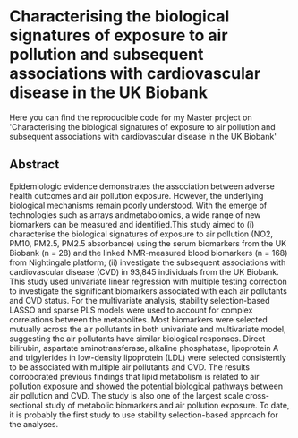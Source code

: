 # Characterising the biological signatures of exposure to air pollution and subsequent associations with cardiovascular disease in the UK Biobank

Here you can find the reproducible code for my Master project on 'Characterising the biological signatures of exposure to air pollution and subsequent associations with cardiovascular disease in the UK Biobank'

## Abstract 
Epidemiologic evidence demonstrates the association between adverse health outcomes and air pollution exposure. However, the underlying biological mechanisms
remain poorly understood. With the emerge of technologies such as arrays andmetabolomics, a wide range of new biomarkers can be measured and identified.This study aimed to (i) characterise the biological signatures of exposure to air pollution (NO2, PM10, PM2.5, PM2.5 absorbance) using the serum biomarkers from the UK Biobank (n = 28) and the linked NMR-measured blood biomarkers (n = 168)
from Nightingale platform; (ii) investigate the subsequent associations with cardiovascular disease (CVD) in 93,845 individuals from the UK Biobank. This study used
univariate linear regression with multiple testing correction to investigate the significant biomarkers associated with each air pollutants and CVD status. For the
multivariate analysis, stability selection-based LASSO and sparse PLS models were
used to account for complex correlations between the metabolites. Most biomarkers
were selected mutually across the air pollutants in both univariate and multivariate model, suggesting the air pollutants have similar biological responses. Direct
bilirubin, aspartate aminotransferase, alkaline phosphatase, lipoprotein A and trigylerides in low-density lipoprotein (LDL) were selected consistently to be associated
with multiple air pollutants and CVD. The results corroborated previous findings that
lipid metabolism is related to air pollution exposure and showed the potential biological pathways between air pollution and CVD. The study is also one of the largest
scale cross-sectional study of metabolic biomarkers and air pollution exposure. To
date, it is probably the first study to use stability selection-based approach for the
analyses.
